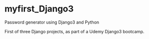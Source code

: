 # myfirst_Django3
Password generator using Django3 and Python

First of three Django projects, as part of a Udemy Django3 bootcamp.
